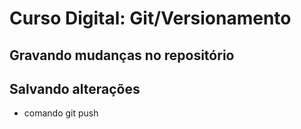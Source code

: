 # Curso Digital: Git/Versionamento

## Gravando mudanças no repositório

## Salvando alterações

* comando git push